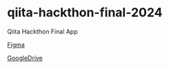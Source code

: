 # qiita-hackthon-final-2024
Qiita Hackthon Final App

[Figma](https://www.figma.com/file/eg4x288djA5MMtEId4wi7C/%E3%82%B5%E3%82%A4%E3%83%90%E3%83%BC%E3%83%BB%E3%82%B5%E3%83%A0%E3%83%A9%E3%82%A4?type=design&node-id=109%3A951&mode=design&t=6oXWLDGNgkhEzS3q-1)

[GoogleDrive](https://drive.google.com/drive/u/1/folders/19uzmMg5ASHMJ4nAHOM_cyquK-aqYUvYf)
